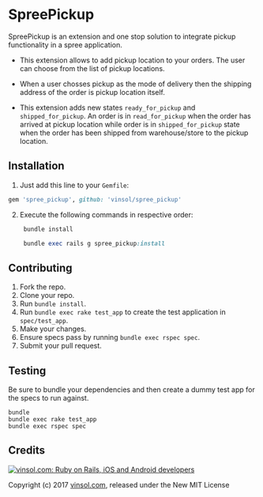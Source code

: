 SpreePickup
=============

SpreePickup is an extension and one stop solution to integrate pickup functionality in a spree application.

* This extension allows to add pickup location to your orders. The user can choose from the list of pickup locations.

* When a user chosses pickup as the mode of delivery then the shipping address of the order is pickup location itself.

* This extension adds new states `ready_for_pickup` and `shipped_for_pickup`. An order is in `read_for_pickup` when the order has arrived at pickup location while order is in `shipped_for_pickup` state when the order has been shipped from warehouse/store to the pickup location.

## Installation

1. Just add this line to your `Gemfile`:
  ```ruby
  gem 'spree_pickup', github: 'vinsol/spree_pickup'
  ```

2. Execute the following commands in respective order:

   ```ruby
    bundle install
    ```

   ```ruby
    bundle exec rails g spree_pickup:install
    ```

Contributing
------------

1. Fork the repo.
2. Clone your repo.
3. Run `bundle install`.
4. Run `bundle exec rake test_app` to create the test application in `spec/test_app`.
5. Make your changes.
6. Ensure specs pass by running `bundle exec rspec spec`.
7. Submit your pull request.

Testing
-------

Be sure to bundle your dependencies and then create a dummy test app for the specs to run against.

```shell
bundle
bundle exec rake test_app
bundle exec rspec spec
```

Credits
-------

[![vinsol.com: Ruby on Rails, iOS and Android developers](http://vinsol.com/vin_logo.png "Ruby on Rails, iOS and Android developers")](http://vinsol.com)

Copyright (c) 2017 [vinsol.com](http://vinsol.com "Ruby on Rails, iOS and Android developers"), released under the New MIT License

